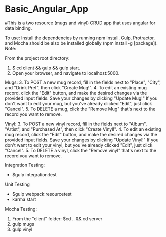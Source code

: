 # Basic_Angular_App

#This is a two resource (mugs and vinyl) CRUD app that uses angular for data binding.

To use: <Enter>
Install the dependencies by running npm install. Gulp, Protractor, and Mocha should be also be installed globally (npm install -g [package]). Note: <Enter>

From the project root directory: <Enter>
1. $ cd client && gulp && gulp start. <Enter>
2. Open your browser, and navigate to localhost:5000. <Enter>

Mugs: <Enter>
3. To POST a new mug record, fill in the fields next to "Place", "City", and "Drink Pref", then click "Create Mug!". <Enter>
4. To edit an existing mug record, click the "Edit" button, and make the desired changes via the provided input fields. Save your changes by clicking "Update Mug!" If you don't want to edit your mug, but you've already clicked "Edit", just click "Cancel". <Enter>
5. To DELETE a mug, click the "Remove Mug" that's next to the record you want to remove. <Enter>

Vinyl: <Enter> <Enter>
3. To POST a new vinyl record, fill in the fields next to "Album", "Artist", and "Purchased At", then click "Create Vinyl!". <Enter>
4. To edit an existing mug record, click the "Edit" button, and make the desired changes via the provided input fields. Save your changes by clicking "Update Vinyl!" If you don't want to edit your vinyl, but you've already clicked "Edit", just click "Cancel". <Enter>
5. To DELETE a vinyl, click the "Remove vinyl" that's next to the record you want to remove. <Enter>

Integration Testing: <Enter>
* $gulp integration:test <Enter>

Unit Testing
* $gulp webpack:resourcetest
* karma start

Mocha Testing: <Enter>

1. From the "client" folder: $cd .. && cd server <Enter>
2. gulp mugs <Enter>
3. gulp vinyl <Enter>

